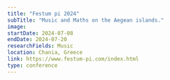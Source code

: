 ```yaml
---
title: "Festum pi 2024"
subTitle: "Music and Maths on the Aegean islands."
image:
startDate: 2024-07-08
endDate: 2024-07-20
researchFields: Music
location: Chania, Greece
link: https://www.festum-pi.com/index.html
type: conference
---
```

